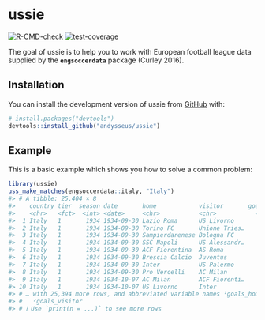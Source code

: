 
<!-- README.md is generated from README.Rmd. Please edit that file -->

# ussie

<!-- badges: start -->

[![R-CMD-check](https://github.com/andysseus/ussie/actions/workflows/R-CMD-check.yaml/badge.svg)](https://github.com/andysseus/ussie/actions/workflows/R-CMD-check.yaml)
[![test-coverage](https://github.com/andysseus/ussie/actions/workflows/test-coverage.yaml/badge.svg)](https://github.com/andysseus/ussie/actions/workflows/test-coverage.yaml)
<!-- badges: end -->

The goal of ussie is to help you to work with European football league
data supplied by the **`engsoccerdata`** package (Curley 2016).

## Installation

You can install the development version of ussie from
[GitHub](https://github.com/) with:

``` r
# install.packages("devtools")
devtools::install_github("andysseus/ussie")
```

## Example

This is a basic example which shows you how to solve a common problem:

``` r
library(ussie)
uss_make_matches(engsoccerdata::italy, "Italy")
#> # A tibble: 25,404 × 8
#>    country tier  season date       home            visitor       goals…¹ goals…²
#>    <chr>   <fct>  <int> <date>     <chr>           <chr>           <int>   <int>
#>  1 Italy   1       1934 1934-09-30 Lazio Roma      US Livorno          6       1
#>  2 Italy   1       1934 1934-09-30 Torino FC       Unione Tries…       3       1
#>  3 Italy   1       1934 1934-09-30 Sampierdarenese Bologna FC          2       1
#>  4 Italy   1       1934 1934-09-30 SSC Napoli      US Alessandr…       0       1
#>  5 Italy   1       1934 1934-09-30 ACF Fiorentina  AS Roma             4       1
#>  6 Italy   1       1934 1934-09-30 Brescia Calcio  Juventus            0       2
#>  7 Italy   1       1934 1934-09-30 Inter           US Palermo          3       0
#>  8 Italy   1       1934 1934-09-30 Pro Vercelli    AC Milan            1       2
#>  9 Italy   1       1934 1934-10-07 AC Milan        ACF Fiorenti…       1       1
#> 10 Italy   1       1934 1934-10-07 US Livorno      Inter               1       1
#> # … with 25,394 more rows, and abbreviated variable names ¹​goals_home,
#> #   ²​goals_visitor
#> # ℹ Use `print(n = ...)` to see more rows
```
